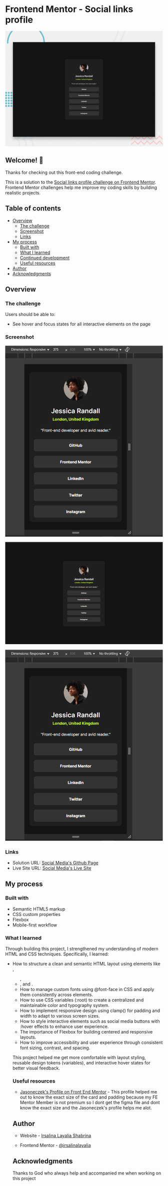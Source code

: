 # Frontend Mentor - Social links profile

![Design preview for the Social links profile coding challenge](./preview.jpg)

## Welcome! 👋

Thanks for checking out this front-end coding challenge.

This is a solution to the [Social links profile challenge on Frontend Mentor](https://www.frontendmentor.io/challenges/social-links-profile-UG32l9m6dQ). Frontend Mentor challenges help me improve my coding skills by building realistic projects. 


## Table of contents

- [Overview](#overview)
  - [The challenge](#the-challenge)
  - [Screenshot](#screenshot)
  - [Links](#links)
- [My process](#my-process)
  - [Built with](#built-with)
  - [What I learned](#what-i-learned)
  - [Continued development](#continued-development)
  - [Useful resources](#useful-resources)
- [Author](#author)
- [Acknowledgments](#acknowledgments)


## Overview

### The challenge

Users should be able to:

- See hover and focus states for all interactive elements on the page

### Screenshot

![Social Media on Mobile View](./design/screenshot/mobile_view.png)

![Social Media on Desktop View](./design/screenshot/desktop_view.png)

![Social Media when on Hover on Desktop View](./design/screenshot/mobile_view.png)


### Links

- Solution URL: [Social Media's Github Page](https://github.com/irsalinalayalia/fe_mentor_social_links_profile)
- Live Site URL: [Social Media's Live Site](https://irsalinalayalia.github.io/fe_mentor_social_links_profile/)

## My process

### Built with

- Semantic HTML5 markup
- CSS custom properties
- Flexbox
- Mobile-first workflow

### What I learned

Through building this project, I strengthened my understanding of modern HTML and CSS techniques. Specifically, I learned:

- How to structure a clean and semantic HTML layout using elements like <div>, <ul>, <li>, and <img>.
- How to manage custom fonts using @font-face in CSS and apply them consistently across elements.
- How to use CSS variables (:root) to create a centralized and maintainable color and typography system.
- How to implement responsive design using clamp() for padding and width to adapt to various screen sizes.
- How to style interactive elements such as social media buttons with :hover effects to enhance user experience.
- The importance of Flexbox for building centered and responsive layouts.
- How to improve accessibility and user experience through consistent font sizing, contrast, and spacing.

This project helped me get more comfortable with layout styling, reusable design tokens (variables), and interactive hover states for better visual feedback.


### Useful resources

- [Jasoneczek's Profile on Front End Mentor](https://www.frontendmentor.io/profile/jasoneczek) - This profile helped me out to know the exact size of the card and padding because my FE Mentor Member is not premium so I dont get the figma file and dont know the exact size and the Jasoneczek's profile helps me alot.


## Author

- Website - [Irsalina Layalia Shabrina](https://irsalinalayalia.vercel.app/)

- Frontend Mentor - [@irsalinalayalia](https://www.frontendmentor.io/profile/irsalinalayalia)

## Acknowledgments

Thanks to God who always help and accompanied me when working on this project
